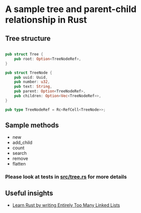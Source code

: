 # A sample tree and parent-child relationship in Rust

## Tree structure

```rust

pub struct Tree {
    pub root: Option<TreeNodeRef>,
}

pub struct TreeNode {
    pub uuid: Uuid,
    pub number: u32,
    pub text: String,
    pub parent: Option<TreeNodeRef>,
    pub children: Option<Vec<TreeNodeRef>>,
}

pub type TreeNodeRef = Rc<RefCell<TreeNode>>;
```

## Sample methods

- new
- add_child
- count
- search
- remove
- flatten

### Please look at tests in [src/tree.rs](src/tree.rs) for more details

## Useful insights

- [Learn Rust by writing Entirely Too Many Linked Lists](https://github.com/rust-unofficial/too-many-lists)
